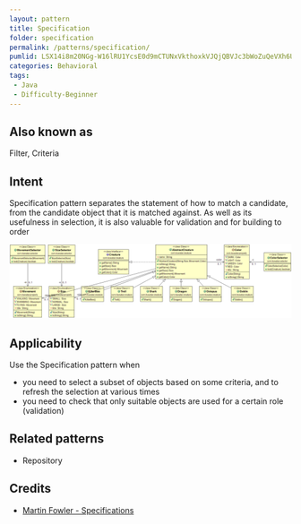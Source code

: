 ```yaml
---
layout: pattern
title: Specification
folder: specification
permalink: /patterns/specification/
pumlid: LSX14i8m20NGg-W16lRU1YcsE0d9mCTUNxVkthoxkVJQjQBVJc3bWoZuQeVXh6UbXao7EfhCGTRhOd3Gcp-yxPfs-BOOqF2amVa3vLAnbmd3ffD2_gTLZBPgz2y0
categories: Behavioral
tags:
 - Java
 - Difficulty-Beginner
---
```


## Also known as
Filter, Criteria

## Intent
Specification pattern separates the statement of how to match a
candidate, from the candidate object that it is matched against. As well as its
usefulness in selection, it is also valuable for validation and for building to
order

![alt text](etc/specification.png "Specification")

## Applicability
Use the Specification pattern when

* you need to select a subset of objects based on some criteria, and to refresh the selection at various times
* you need to check that only suitable objects are used for a certain role (validation)

## Related patterns

* Repository

## Credits

* [Martin Fowler - Specifications](http://martinfowler.com/apsupp/spec.pdf)
